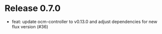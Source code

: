 # Release 0.7.0

- feat: update ocm-controller to v0.13.0 and adjust dependencies for new flux version (#36)
